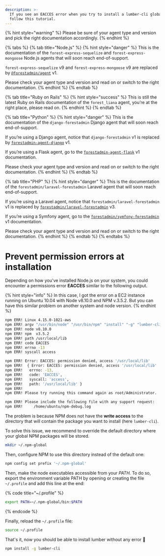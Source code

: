 ```yaml
---
description: >-
  If you see an EACCES error when you try to install a lumber-cli globally,
  follow this tutorial.
---
```


{% hint style="warning" %}
Please be sure of your agent type and version and pick the right documentation accordingly.
{% endhint %}

{% tabs %}
{% tab title="Node.js" %}
{% hint style="danger" %}
This is the documentation of the `forest-express-sequelize` and `forest-express-mongoose` Node.js agents that will soon reach end-of-support.

`forest-express-sequelize` v9 and `forest-express-mongoose` v9 are replaced by [`@forestadmin/agent`](https://docs.forestadmin.com/developer-guide-agents-nodejs/) v1.

Please check your agent type and version and read on or switch to the right documentation.
{% endhint %}
{% endtab %}

{% tab title="Ruby on Rails" %}
{% hint style="success" %}
This is still the latest Ruby on Rails documentation of the `forest_liana` agent, you’re at the right place, please read on.
{% endhint %}
{% endtab %}

{% tab title="Python" %}
{% hint style="danger" %}
This is the documentation of the `django-forestadmin` Django agent that will soon reach end-of-support.

If you’re using a Django agent, notice that `django-forestadmin` v1 is replaced by [`forestadmin-agent-django`](https://docs.forestadmin.com/developer-guide-agents-python) v1.

If you’re using a Flask agent, go to the [`forestadmin-agent-flask`](https://docs.forestadmin.com/developer-guide-agents-python) v1 documentation.

Please check your agent type and version and read on or switch to the right documentation.
{% endhint %}
{% endtab %}

{% tab title="PHP" %}
{% hint style="danger" %}
This is the documentation of the `forestadmin/laravel-forestadmin` Laravel agent that will soon reach end-of-support.

If you’re using a Laravel agent, notice that `forestadmin/laravel-forestadmin` v1 is replaced by [`forestadmin/laravel-forestadmin`](https://docs.forestadmin.com/developer-guide-agents-php) v3.

If you’re using a Symfony agent, go to the [`forestadmin/symfony-forestadmin`](https://docs.forestadmin.com/developer-guide-agents-php) v1 documentation.

Please check your agent type and version and read on or switch to the right documentation.
{% endhint %}
{% endtab %}
{% endtabs %}

# Prevent permission errors at installation

Depending on how you've installed Node.js on your system, you could encounter a permissions error **EACCES** similar to the following output.

{% hint style="info" %}
&#x20;In this case, I got the error on a EC2 instance running on Ubuntu 10.04 with Node v8.10.0 and NPM v.3.5.2. But you can have this similar problem on another system and node version.
{% endhint %}

```bash
npm ERR! Linux 4.15.0-1021-aws
npm ERR! argv "/usr/bin/node" "/usr/bin/npm" "install" "-g" "lumber-cli" "--save"
npm ERR! node v8.10.0
npm ERR! npm  v3.5.2
npm ERR! path /usr/local/lib
npm ERR! code EACCES
npm ERR! errno -13
npm ERR! syscall access

npm ERR! Error: EACCES: permission denied, access '/usr/local/lib'
npm ERR!  { Error: EACCES: permission denied, access '/usr/local/lib'
npm ERR!   errno: -13,
npm ERR!   code: 'EACCES',
npm ERR!   syscall: 'access',
npm ERR!   path: '/usr/local/lib' }
npm ERR!
npm ERR! Please try running this command again as root/Administrator.

npm ERR! Please include the following file with any support request:
npm ERR!     /home/ubuntu/npm-debug.log
```

The problem is because NPM does not have the **write access** to the directory that will contain the package you want to install (here `lumber-cli`).

To solve this issue, we recommend to override the default directory where your global NPM packages will be stored.

```bash
mkdir ~/.npm-global
```

Then, configure NPM to use this directory instead of the default one:

```bash
npm config set prefix '~/.npm-global'
```

Then, make the node executables accessible from your _PATH._ To do so, export the environment variable PATH by opening or creating the file `~/.profile` and add this line at the end:

{% code title="~/.profile" %}

```bash
export PATH=~/.npm-global/bin:$PATH
```

{% endcode %}

Finally, reload the `~/.profile` file:

```bash
source ~/.profile
```

That's it, now you should be able to install lumber without any error 🎉

```bash
npm install -g lumber-cli
```
